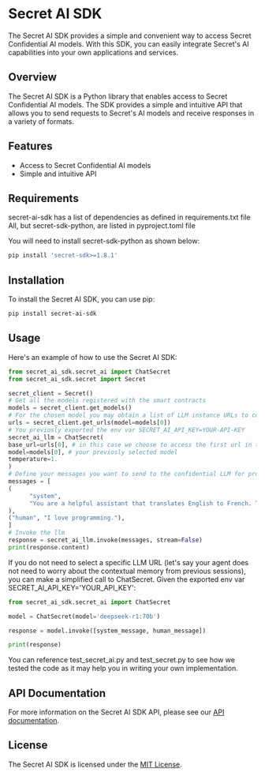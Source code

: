 # Secret AI SDK
The Secret AI SDK provides a simple and convenient way to access Secret Confidential AI models. With this SDK, you can easily integrate Secret's AI capabilities into your own applications and services.

## Overview
The Secret AI SDK is a Python library that enables access to Secret Confidential AI models. The SDK provides a simple and intuitive API that allows you to send requests to Secret's AI models and receive responses in a variety of formats.

## Features
* Access to Secret Confidential AI models
* Simple and intuitive API

## Requirements
secret-ai-sdk has a list of dependencies as defined in requirements.txt file
All, but secret-sdk-python, are listed in pyproject.toml file 

You will need to install secret-sdk-python as shown below:
```bash
pip install 'secret-sdk>=1.8.1'
```

## Installation
To install the Secret AI SDK, you can use pip:
```bash
pip install secret-ai-sdk
```
## Usage
Here's an example of how to use the Secret AI SDK:
```python
from secret_ai_sdk.secret_ai import ChatSecret
from secret_ai_sdk.secret import Secret

secret_client = Secret()
# Get all the models registered with the smart contracts
models = secret_client.get_models()
# For the chosen model you may obtain a list of LLM instance URLs to connect to
urls = secret_client.get_urls(model=models[0])
# You previosly exported the env var SECRET_AI_API_KEY=YOUR-API-KEY
secret_ai_llm = ChatSecret(
base_url=urls[0], # in this case we choose to access the first url in the list
model=models[0], # your previosly selected model
temperature=1.
)
# Define your messages you want to send to the confidential LLM for processing
messages = [
(
      "system",
      "You are a helpful assistant that translates English to French. Translate the user sentence.",
),
("human", "I love programming."),
]
# Invoke the llm
response = secret_ai_llm.invoke(messages, stream=False)
print(response.content)
```

If you do not need to select a specific LLM URL (let's say your agent does not need to worry about the contextual memory from previous sessions), you can make a simplified call to ChatSecret. Given the exported env var SECRET_AI_API_KEY='YOUR_API_KEY':

```python
from secret_ai_sdk.secret_ai import ChatSecret

model = ChatSecret(model='deepseek-r1:70b')

response = model.invoke([system_message, human_message])

print(response)
```

You can reference test_secret_ai.py and test_secret.py to see how we tested the code as it may help you in writing your own implementation.

## API Documentation
For more information on the Secret AI SDK API, please see our [API documentation](https://docs.scrt.network/secret-network-documentation/secret-ai/sdk).

## License
The Secret AI SDK is licensed under the [MIT License](https://opensource.org/licenses/MIT).


